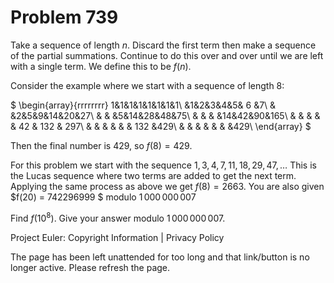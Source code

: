 #   Problem 739

   Take a sequence of length $n$. Discard the first term then make a sequence
   of the partial summations. Continue to do this over and over until we are
   left with a single term. We define this to be $f(n)$.

   Consider the example where we start with a sequence of length 8:

   $ \begin{array}{rrrrrrrr} 1&1&1&1&1&1&1&1\\ &1&2&3&4&5& 6 &7\\ &
   &2&5&9&14&20&27\\ & & &5&14&28&48&75\\ & & & &14&42&90&165\\ & & & & & 42
   & 132 & 297\\ & & & & & & 132 &429\\ & & & & & & &429\\ \end{array} $

   Then the final number is $429$, so $f(8) = 429$.

   For this problem we start with the sequence $1,3,4,7,11,18,29,47,\ldots$
   This is the Lucas sequence where two terms are added to get the next term.
   Applying the same process as above we get $f(8) = 2663$.
   You are also given $f(20) = 742296999 $ modulo $1\,000\,000\,007$

   Find $f(10^8)$. Give your answer modulo $1\,000\,000\,007$.

   Project Euler: Copyright Information | Privacy Policy

   The page has been left unattended for too long and that link/button is no
   longer active. Please refresh the page.
